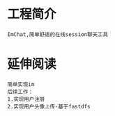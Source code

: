 # 工程简介

    ImChat,简单舒适的在线session聊天工具

# 延伸阅读
    简单实现im
    后续工作：
    1.实现用户注册
    2.实现用户头像上传-基于fastdfs
